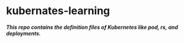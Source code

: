 # kubernates-learning

**_This repo contains the definition files of Kubernetes like pod, rs, and deployments._**
